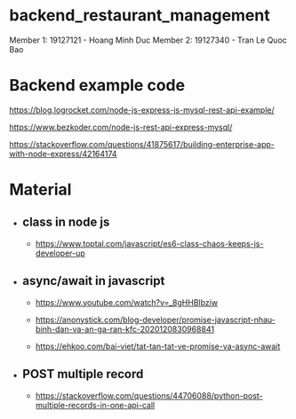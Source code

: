 # backend_restaurant_management

Member 1: 19127121 - Hoang Minh Duc
Member 2: 19127340 - Tran Le Quoc Bao

# Backend example code

https://blog.logrocket.com/node-js-express-js-mysql-rest-api-example/

https://www.bezkoder.com/node-js-rest-api-express-mysql/

https://stackoverflow.com/questions/41875617/building-enterprise-app-with-node-express/42164174

# Material

- ## class in node js

  - https://www.toptal.com/javascript/es6-class-chaos-keeps-js-developer-up

- ## async/await in javascript

  - https://www.youtube.com/watch?v=_8gHHBlbziw

  - https://anonystick.com/blog-developer/promise-javascript-nhau-binh-dan-va-an-ga-ran-kfc-2020120830968841

  - https://ehkoo.com/bai-viet/tat-tan-tat-ve-promise-va-async-await

- ## POST multiple record

  - https://stackoverflow.com/questions/44706088/python-post-multiple-records-in-one-api-call
